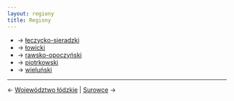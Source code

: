 ```yaml
---
layout: regiony
title: Regiony
---
```


- → [łęczycko-sieradzki](/regiony/leczycko-sieradzki/#main)
- → [łowicki](/regiony/lowicki/#main)
- → [rawsko-opoczyński](/regiony/rawsko-opoczynski/#main)
- → [piotrkowski](/regiony/piotrkowski/#main)
- → [wieluński](/regiony/wielunski/#main)

---

← [Województwo łódzkie](/wojewodztwo-lodzkie/#main) | [Surowce](/surowce/#main) →